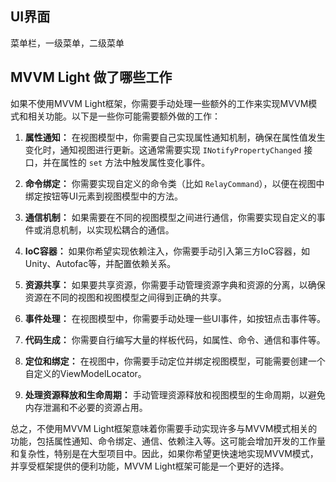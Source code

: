 ## UI界面
菜单栏，一级菜单，二级菜单
## MVVM Light 做了哪些工作
如果不使用MVVM Light框架，你需要手动处理一些额外的工作来实现MVVM模式和相关功能。以下是一些你可能需要额外做的工作：

1. **属性通知：** 在视图模型中，你需要自己实现属性通知机制，确保在属性值发生变化时，通知视图进行更新。这通常需要实现 `INotifyPropertyChanged` 接口，并在属性的 `set` 方法中触发属性变化事件。

2. **命令绑定：** 你需要实现自定义的命令类（比如 `RelayCommand`），以便在视图中绑定按钮等UI元素到视图模型中的方法。

3. **通信机制：** 如果需要在不同的视图模型之间进行通信，你需要实现自定义的事件或消息机制，以实现松耦合的通信。

4. **IoC容器：** 如果你希望实现依赖注入，你需要手动引入第三方IoC容器，如Unity、Autofac等，并配置依赖关系。

5. **资源共享：** 如果要共享资源，你需要手动管理资源字典和资源的分离，以确保资源在不同的视图和视图模型之间得到正确的共享。

6. **事件处理：** 在视图模型中，你需要手动处理一些UI事件，如按钮点击事件等。

7. **代码生成：** 你需要自行编写大量的样板代码，如属性、命令、通信和事件等。

8. **定位和绑定：** 在视图中，你需要手动定位并绑定视图模型，可能需要创建一个自定义的ViewModelLocator。

9. **处理资源释放和生命周期：** 手动管理资源释放和视图模型的生命周期，以避免内存泄漏和不必要的资源占用。

总之，不使用MVVM Light框架意味着你需要手动实现许多与MVVM模式相关的功能，包括属性通知、命令绑定、通信、依赖注入等。这可能会增加开发的工作量和复杂性，特别是在大型项目中。因此，如果你希望更快速地实现MVVM模式，并享受框架提供的便利功能，MVVM Light框架可能是一个更好的选择。
